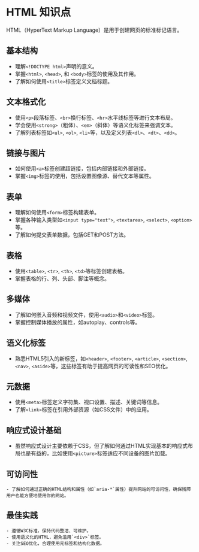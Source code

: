 # HTML 知识点

HTML（HyperText Markup Language）是用于创建网页的标准标记语言。

## 基本结构
   - 理解`<!DOCTYPE html>`声明的意义。
   - 掌握`<html>`, `<head>`, 和 `<body>`标签的使用及其作用。
   - 了解如何使用`<title>`标签定义文档标题。

## 文本格式化
   - 使用`<p>`段落标签、`<br>`换行标签、`<hr>`水平线标签等进行文本布局。
   - 学会使用`<strong>`（粗体）、`<em>`（斜体）等语义化标签来强调文本。
   - 了解列表标签如`<ul>`, `<ol>`, `<li>`等，以及定义列表`<dl>`、`<dt>`、`<dd>`。

## 链接与图片
   - 如何使用`<a>`标签创建超链接，包括内部链接和外部链接。
   - 掌握`<img>`标签的使用，包括设置图像源、替代文本等属性。

## 表单
   - 理解如何使用`<form>`标签构建表单。
   - 掌握各种输入类型如`<input type="text">`, `<textarea>`, `<select>`, `<option>`等。
   - 了解如何提交表单数据，包括GET和POST方法。

## 表格
   - 使用`<table>`, `<tr>`, `<th>`, `<td>`等标签创建表格。
   - 掌握表格的行、列、头部、脚注等概念。

## 多媒体
   - 了解如何嵌入音频和视频文件，使用`<audio>`和`<video>`标签。
   - 掌握控制媒体播放的属性，如autoplay、controls等。

## 语义化标签
   - 熟悉HTML5引入的新标签，如`<header>`, `<footer>`, `<article>`, `<section>`, `<nav>`, `<aside>`等，这些标签有助于提高网页的可读性和SEO优化。

## 元数据
   - 使用`<meta>`标签定义字符集、视口设置、描述、关键词等信息。
   - 了解`<link>`标签在引用外部资源（如CSS文件）中的应用。

## 响应式设计基础
   - 虽然响应式设计主要依赖于CSS，但了解如何通过HTML实现基本的响应式布局也是有益的，比如使用`<picture>`标签适应不同设备的图片加载。

## 可访问性
    - 了解如何通过正确的HTML结构和属性（如`aria-*`属性）提升网站的可访问性，确保残障用户也能方便地使用你的网站。

## 最佳实践
    - 遵循W3C标准，保持代码整洁、可维护。
    - 使用语义化的HTML，避免滥用`<div>`标签。
    - 关注SEO优化，合理使用元标签和结构化数据。

